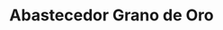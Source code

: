 ---
title: "Abastecedor Grano de Oro"
url: /chirripo/abastecedor-grano-de-oro/
shop: Lebensmittel
---